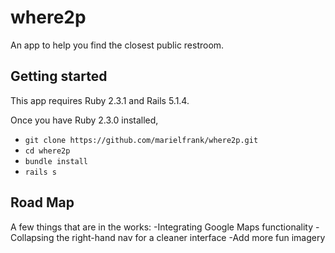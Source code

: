 # where2p

An app to help you find the closest public restroom.

## Getting started

This app requires Ruby 2.3.1 and Rails 5.1.4.

Once you have Ruby 2.3.0 installed,

 * `git clone https://github.com/marielfrank/where2p.git`
 * `cd where2p`
 * `bundle install`
 * `rails s`

## Road Map

A few things that are in the works:
    -Integrating Google Maps functionality
    -Collapsing the right-hand nav for a cleaner interface
    -Add more fun imagery
